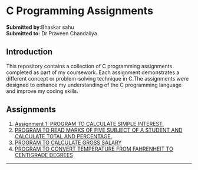 # C Programming Assignments

**Submitted by**:Bhaskar sahu <br>
**Submitted to:** Dr Praveen Chandaliya

## Introduction

This repository contains a collection of C programming assignments completed as part of my coursework. Each assignment demonstrates a different concept or problem-solving technique in C.The assignments were designed to enhance my understanding of the C programming language and improve my coding skills.

## Assignments

<ol>
    <li><a href="./sim.c">Assignment 1:  PROGRAM TO CALCULATE SIMPLE INTEREST.</a></li>
    <li><a href="[Link to Assignment 2]">PROGRAM TO READ MARKS OF FIVE SUBJECT OF A STUDENT AND CALCULATE TOTAL AND 
PERCENTAGE.</a></li>
    <li><a href="[Link to Assignment 3]">PROGRAM TO CALCULATE GROSS SALARY</a></li>
    <li><a href="[Link to Assignment 4]">PROGRAM TO CONVERT TEMPERATURE FROM FAHRENHEIT TO CENTIGRADE DEGREES</a></li>
</ol>

---
